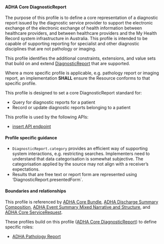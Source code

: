 #### ADHA Core DiagnosticReport
The purpose of this profile is to define a core representation of a diagnostic report issued by the diagnostic service provider to support the electronic exchange of the electronic exchange of health information between healthcare providers, and between healthcare providers and the My Health Record system infrastructure in Australia. This profile is intended to be capable of supporting reporting for specialist and other diagnostic disciplines that are not pathology or imaging.

This profile identifies the additional constraints, extensions, and value sets that build on and extend [DiagnosticReport](http://hl7.org/fhir/R4/diagnosticreport.html) that are supported. 

Where a more specific profile is applicable, e.g. pathology report or imaging report, an implementation **SHALL** ensure the Resource conforms to that specific profile.

This profile is designed to set a core DiagnosticReport standard for:
* Query for diagnostic reports for a patient
* Record or update diagnostic reports belonging to a patient

This profile is used by the following APIs:
* [insert API endpoint](StructureDefinition-TBD-1.html)


#### Profile specific guidance
- `DiagnosticReport.category` provides an efficient way of supporting system interactions, e.g. restricting searches. Implementers need to understand that data categorisation is somewhat subjective. The categorisation applied by the source may not align with a receiver’s expectations.
- Results that are free text or report form are represented using ‘DiagnosticReport.presentedForm`.


#### Boundaries and relationships
This profile is referenced by 
[ADHA Core Bundle](StructureDefinition-dh-bundle-core-1.html), 
[ADHA Discharge Summary Composition](StructureDefinition-dh-composition-ds-1.html), 
[ADHA Event Summary Mixed Narrative and Structure](StructureDefinition-dh-composition-es-mix-1.html), and 
[ADHA Core ServiceRequest](StructureDefinition-dh-servicerequest-core-1.html).

These profiles build on this profile ([ADHA Core DiagnosticReport](StructureDefinition-dh-diagnosticreport-core-1.html)) to define specific roles:
* [ADHA Pathology Report](StructureDefinition-dh-diagnosticreport-path-1.html)